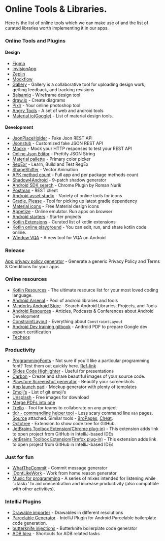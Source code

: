 # Online Tools & Libraries.
Here is the list of online tools which we can make use of and the list of curated libraries worth implementing it in our apps.

### Online Tools and Plugins

#### Design
- [Figma](https://www.figma.com/)
- [InvisionApp](https://www.invisionapp.com/)
- [Zeplin](https://zeplin.io/)
- [Mockflow](https://mockflow.com/)
- [Gallery](https://gallery.io/) - Gallery is a collaborative tool for uploading design work, getting feedback, and tracking revisions
- [Balsamiq](https://balsamiq.com/) - Wireframe design tool
- [draw.io](https://www.draw.io/) - Create diagrams
- [Pixlr](https://www.pixlr.com/editor/) - Your online photoshop tool
- [Angry Tools](http://angrytools.com/) - A set of web and android tools
- [Material io(Google)](https://material.io/tools/) - List of material design tools.


#### Development
- [JsonPlaceHolder](https://jsonplaceholder.typicode.com/) - Fake Json REST API
- [Jsonstub](http://jsonstub.com/) - Customized fake JSON REST API
- [Mocky](https://www.mocky.io/) - Mock your HTTP responses to test your REST API
- [Online Json Editor](http://jsoneditoronline.org/) - Prettify JSON String 
- [Material pallette](https://www.materialpalette.com/) - Primary color picker
- [RegExr](https://regexr.com/) - Learn, Build and Test RegEx 
- [ShapeShifter](https://shapeshifter.design/) - Vector Animation
- [APK method count](http://inloop.github.io/apk-method-count/) - Full app and per package methods count
- [Shadow4Android](http://inloop.github.io/shadow4android/) - 9-patch shadow generator
- [Android SDK search](https://chrome.google.com/webstore/detail/android-sdk-search/hgcbffeicehlpmgmnhnkjbjoldkfhoin) - Chrome Plugin by Roman Nurik
- [Postman](https://www.getpostman.com/) - REST client
- [Android asset studio](http://romannurik.github.io/AndroidAssetStudio/) - Variety of online tools for icons
- [Gradle, Please](http://gradleplease.appspot.com/) - Tool for picking up latest gradle dependency
- [Material icons](https://materialdesignicons.com/) - Free Material design icons 
- [Appetize](https://appetize.io/) - Online emulator. Run apps on browser
- [Android starters](http://androidstarters.com/) - Starter projects
- [Kotlin Extensions](http://kotlinextensions.com/) - Curated list of kotlin extensions
- [Kotlin online playground](https://play.kotlinlang.org/) -  You can edit, run, and share kotlin code online.
- [Window VQA](https://play.google.com/store/apps/details?id=com.dziemia.w.window&rdid=com.dziemia.w.window) - A new tool for VQA on Android


### Release
[App privacy policy generator](https://app-privacy-policy-generator.firebaseapp.com/) - Generate a generic Privacy Policy and Terms & Conditions for your apps

### Online resources
- [Kotlin Resources](https://www.kotlinresources.com/) - The ultimate resource list for your most loved coding language.
- [Android Arsenal](https://android-arsenal.com/) - Pool of android libraries and tools
- [Mindorks Android Store](https://mindorks.com/android/store) - Search Android Libraries, Projects, and Tools
- [Android Resources](https://androidresources.net/) - Articles, Podcasts & Conferences about Android Development
- [ConstraintLayout](https://constraintlayout.com/) - Everything about `ConstraintLayout`
- [Android Dev training gitbook](https://legacy.gitbook.com/@google-developer-training) - Android PDF to prepare Google dev expert certification
- [Techeos](https://www.techeos.com/)


### Productivity
- [ProgrammingFonts](http://app.programmingfonts.org/) - Not sure if you'll like a particular programming font? Test them out quickly here. [Ref-link](https://twitter.com/donnfelker/status/1087335757658943489)
- [Slides Code Highlighter](https://romannurik.github.io/SlidesCodeHighlighter/) - Useful for presentations
- [Carbon](https://carbon.now.sh/) - Create and share beautiful images of your source code.
- [Playstore Screenshot generator](https://www.appstorescreenshot.com/) - Beautify your screenshots
- [App launch pad](https://theapplaunchpad.com/mockup-generator/) - Mockup generator with plenty of templates 
- [Emoji's](https://gist.github.com/rxaviers/7360908) - List of git emoji's
- [Unsplash](https://unsplash.com) - Free images for download
- [Merge PDFs into one](https://www.altomerge.com/) 
- [Trello](https://trello.com/) - Tool for teams to collaborate on any project
- [tldr - commandline helper tool](https://tldr.ostera.io/) - Less scary command line `man` pages. [Source](https://github.com/tldr-pages/tldr) attached. Similar tools - [BroPages](http://bropages.org/), [Cheat](https://github.com/chrisallenlane/cheat). 
- [Octotree](https://chrome.google.com/webstore/detail/octotree/bkhaagjahfmjljalopjnoealnfndnagc) - Extension to show code tree for GitHub.
- [JetBrains Toolbox Extension(Chrome plug-in)](https://chrome.google.com/webstore/detail/jetbrains-toolbox-extensi/offnedcbhjldheanlbojaefbfbllddna) - This extension adds link to open project from GitHub in IntelliJ-based IDEs
- [JetBrains Toolbox Extension(Firefox plug-in)](https://addons.mozilla.org/en-US/firefox/addon/jetbrains-toolbox/) - This extension adds link to open project from GitHub in IntelliJ-based IDEs

  
### Just for fun
- [WhatTheCommit](https://whatthecommit.com/) - Commit message generator
- [IDontLikeWork](https://idontlike.work/) - Work from home reason generator
- [Music for programming](http://musicforprogramming.net/) - A series of mixes intended for listening while '+task+' to aid concentration and increase productivity (also compatible with other activities).

### IntelliJ Plugins
- [Drawable importer](https://github.com/winterDroid/android-drawable-importer-intellij-plugin) - Drawables in different resolutions
- [Parcelable Generator](https://github.com/mcharmas/android-parcelable-intellij-plugin/) - IntelliJ Plugin for Android Parcelable boilerplate code generation.
- [butterknife injections](https://github.com/avast/android-butterknife-zelezny) - Butterknife boilerplate code generator
- [ADB Idea](https://github.com/pbreault/adb-idea) - Shortcuts for ADB related tasks

 


